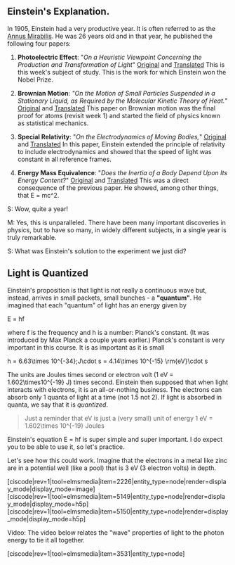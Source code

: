 Einstein's Explanation.
------------------------

In 1905, Einstein had a very productive year.  It is often referred to as the
<a href="http://en.wikipedia.org/wiki/Annus_Mirabilis_papers" target="_blank">Annus Mirabilis</a>. He was 26 years old and in that year, he published the following four papers:

1. **Photoelectric Effect**: "_On a Heuristic Viewpoint Concerning the Production and Transformation of Light_" <a href="http://www.physik.uni-augsburg.de/annalen/history/einstein-papers/1905_17_132-148.pdf" target="_blank">Original</a> and <a href="https://en.wikisource.org/?curid=59468" target="_blank">Translated</a>
This is this week's subject of study. This is the work for which Einstein won the Nobel Prize.

2. **Brownian Motion**: _"On the Motion of Small Particles Suspended in a Stationary Liquid, as Required by the Molecular Kinetic Theory of Heat._"
<a href="http://www.physik.uni-augsburg.de/annalen/history/einstein-papers/1905_17_549-560.pdf" target="_blank">Original</a> and
<a href="http://users.physik.fu-berlin.de/~kleinert/files/eins_brownian.pdf" target="_blank">Translated</a>
 This paper on Brownian motion was the final proof for atoms (revisit week 1) and started the field of physics known as statistical mechanics.
 
3. **Special Relativity**: "_On the Electrodynamics of Moving Bodies,_"
<a href="http://wikilivres.ca/wiki/Zur_Elektrodynamik_bewegter_K%C3%B6rper" target="_blank">Original</a> and
<a href="http://www.fourmilab.ch/etexts/einstein/specrel/www/" target="_blank">Translated</a>
 In this paper, Einstein extended the principle of relativity to include electrodynamics and showed that the speed of light was constant in all reference frames.

4.  **Energy Mass Equivalence**: "_Does the Inertia of a Body Depend Upon Its Energy Content?_"
<a href="http://www.physik.uni-augsburg.de/annalen/history/einstein-papers/1905_18_639-641.pdf" target="_blank">Original</a> and
<a href="http://www.fourmilab.ch/etexts/einstein/E_mc2/www/" target="_blank">Translated</a>
This was a direct consequence of the previous paper. He showed, among other things, that <lrn-math>E = mc^2</lrn-math>.

S: Wow, quite a year!

M: Yes, this is unparalleled. There have been many important discoveries in physics, but to have so many, in widely different subjects, in a single year is truly remarkable.

S: What was Einstein's solution to the experiment we just did?

## Light is Quantized

Einstein's proposition is that light is not really a continuous wave but, instead, arrives in small packets, small bunches - a **"quantum"**. He imagined that each "quantum" of light has an energy given by

<lrn-math>E = hf</lrn-math>

where f is the frequency and h is a number: Planck's constant. (It was introduced by Max Planck a couple years earlier.) Planck's constant is very important in this course. It is as important as it is small

<lrn-math>h = 6.63\times 10^{-34}\;J\cdot s = 4.14\times 10^{-15} \rm{eV}\cdot s</lrn-math>

The units are Joules times second or electron volt (1 eV = <lrn-math>1.602\times10^{-19}</lrn-math> J) times second. Einstein then supposed that when light interacts with electrons, it is an all-or-nothing business. The electrons can absorb only 1 quanta of light at a time (not 1.5 not 2). If light is absorbed in quanta, we say that it is _quantized_.

> Just a reminder that eV is just a (very small) unit of energy 1 eV = <lrn-math>1.602\times 10^{-19}</lrn-math> Joules

Einstein's equation <lrn-math>E = hf </lrn-math> is super simple and super important. I do expect you to be able to use it, so let's practice.

Let's see how this could work. Imagine that the electrons in a metal like zinc are in a potential well (like a pool) that is 3 eV (3 electron volts) in depth.

[ciscode|rev=1|tool=elmsmedia|item=2226|entity_type=node|render=display_mode|display_mode=image]
[ciscode|rev=1|tool=elmsmedia|item=5149|entity_type=node|render=display_mode|display_mode=h5p]
[ciscode|rev=1|tool=elmsmedia|item=5150|entity_type=node|render=display_mode|display_mode=h5p]


Video: The video below relates the "wave" properties of light to the photon energy to tie it all together.

[ciscode|rev=1|tool=elmsmedia|item=3531|entity_type=node]
